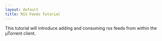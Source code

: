 ```yaml
---
layout: default
title: RSS Feeds Tutorial
---
```


This tutorial will introduce adding and consuming rss feeds from within the
&micro;Torrent client.

